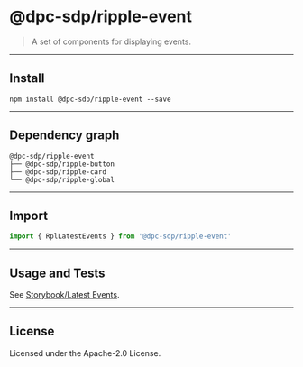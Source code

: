 # @dpc-sdp/ripple-event

> A set of components for displaying events.

--------------------------------------------------------------------------------

## Install

```shell
npm install @dpc-sdp/ripple-event --save
```

--------------------------------------------------------------------------------

## Dependency graph

```shell
@dpc-sdp/ripple-event
├── @dpc-sdp/ripple-button
├── @dpc-sdp/ripple-card
└── @dpc-sdp/ripple-global
```

--------------------------------------------------------------------------------

## Import

```js
import { RplLatestEvents } from '@dpc-sdp/ripple-event'
```

--------------------------------------------------------------------------------

## Usage and Tests

See [Storybook/Latest Events](https://ripple.sdp.vic.gov.au/?selectedKind=Organisms/Event&selectedStory=Latest%20Events).

--------------------------------------------------------------------------------

## License

Licensed under the Apache-2.0 License.

